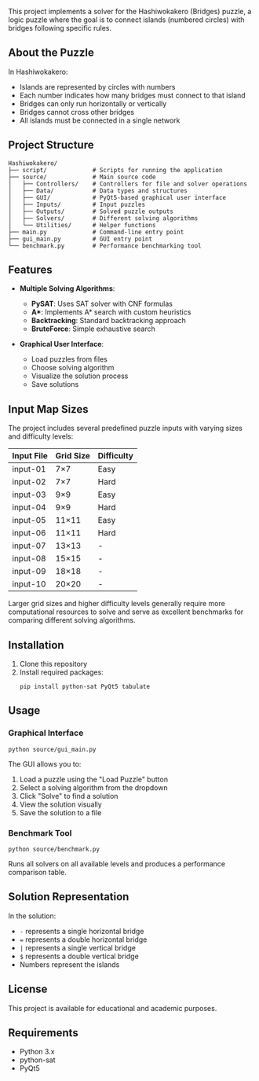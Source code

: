 

This project implements a solver for the Hashiwokakero (Bridges) puzzle, a logic puzzle where the goal is to connect islands (numbered circles) with bridges following specific rules.

## About the Puzzle

In Hashiwokakero:
- Islands are represented by circles with numbers
- Each number indicates how many bridges must connect to that island
- Bridges can only run horizontally or vertically
- Bridges cannot cross other bridges
- All islands must be connected in a single network

## Project Structure

```
Hashiwokakero/
├── script/             # Scripts for running the application
├── source/             # Main source code
│   ├── Controllers/    # Controllers for file and solver operations
│   ├── Data/           # Data types and structures
│   ├── GUI/            # PyQt5-based graphical user interface
│   ├── Inputs/         # Input puzzles
│   ├── Outputs/        # Solved puzzle outputs
│   ├── Solvers/        # Different solving algorithms
│   └── Utilities/      # Helper functions
├── main.py             # Command-line entry point
├── gui_main.py         # GUI entry point
└── benchmark.py        # Performance benchmarking tool
```

## Features

- **Multiple Solving Algorithms**:
  - **PySAT**: Uses SAT solver with CNF formulas
  - **A\***: Implements A* search with custom heuristics
  - **Backtracking**: Standard backtracking approach
  - **BruteForce**: Simple exhaustive search

- **Graphical User Interface**:
  - Load puzzles from files
  - Choose solving algorithm
  - Visualize the solution process
  - Save solutions

## Input Map Sizes

The project includes several predefined puzzle inputs with varying sizes and difficulty levels:

| Input File | Grid Size | Difficulty |
|------------|-----------|------------|
| input-01   | 7×7       | Easy       |
| input-02   | 7×7       | Hard       |
| input-03   | 9×9       | Easy       |
| input-04   | 9×9       | Hard       |
| input-05   | 11×11     | Easy       |
| input-06   | 11×11     | Hard       |
| input-07   | 13×13     | -          |
| input-08   | 15×15     | -          |
| input-09   | 18×18     | -          |
| input-10   | 20×20     | -          |

Larger grid sizes and higher difficulty levels generally require more computational resources to solve and serve as excellent benchmarks for comparing different solving algorithms.

## Installation

1. Clone this repository
2. Install required packages:
   ```
   pip install python-sat PyQt5 tabulate
   ```

## Usage

### Graphical Interface

```
python source/gui_main.py
```

The GUI allows you to:
1. Load a puzzle using the "Load Puzzle" button
2. Select a solving algorithm from the dropdown
3. Click "Solve" to find a solution
4. View the solution visually
5. Save the solution to a file

### Benchmark Tool

```
python source/benchmark.py
```

Runs all solvers on all available levels and produces a performance comparison table.

## Solution Representation

In the solution:
- `-` represents a single horizontal bridge
- `=` represents a double horizontal bridge
- `|` represents a single vertical bridge
- `$` represents a double vertical bridge
- Numbers represent the islands

## License

This project is available for educational and academic purposes.

## Requirements

- Python 3.x
- python-sat
- PyQt5
